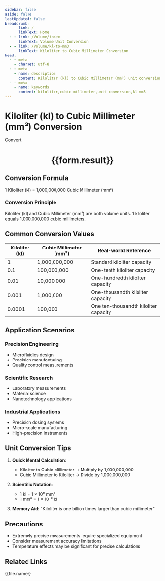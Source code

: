 ```yaml
---
sidebar: false
aside: false
lastUpdated: false
breadcrumb:
  - - link: /
      linkText: Home
  - - link: /Volume/index
      linkText: Volume Unit Conversion
  - - link: /Volume/kl-to-mm3
      linkText: Kiloliter to Cubic Millimeter Conversion
head:
  - - meta
    - charset: utf-8
  - - meta
    - name: description
      content: Kiloliter (kl) to Cubic Millimeter (mm³) unit conversion tool. 1 kiloliter equals 1,000,000,000 cubic millimeters.
  - - meta
    - name: keywords
      content: kiloliter,cubic millimeter,unit conversion,kl,mm3
---
```


# Kiloliter (kl) to Cubic Millimeter (mm³) Conversion

<script setup>
import { onMounted, reactive, inject ,ref  } from 'vue'
import { NButton,NForm ,NFormItem,NInput,NInputNumber,NSelect,NCard,useMessage ,NGrid ,NGi } from 'naive-ui'
import { defineClientComponent } from 'vitepress'
import { Volume } from '../files';

const convert = inject('convert')
const formRef = ref(null);
const rules = {
  number:{
    required: true,
    type: 'number',
    trigger: "blur"
  }
}
const form = reactive({
  number:null,
  result:'',
  title:'Kiloliter (kl) to Cubic Millimeter (mm³) Conversion'
})

const convertHandler = (e) => {
  e.preventDefault();
  formRef.value?.validate((errors)=>{
    if (!errors) {
      form.result = `${form.number} kl = ${convert(form.number).from('kl').to('mm3')} mm³`
    }
  })
}
</script>

<n-form size="large" :model="form" ref='formRef' :rules="rules">
  <n-form-item label="Value" path="number">
    <n-input-number size="large" style="width:100%" :min="0" v-model:value="form.number" placeholder="Enter kiloliter value" />
  </n-form-item>
  <n-form-item>
    <n-button type="info" style="width:100%" @click="convertHandler">Convert</n-button>
  </n-form-item>
</n-form>
<n-card embedded :bordered="false" hoverable>
  <div style="text-align:center">
    <h1>{{form.result}}</h1>
  </div>
</n-card>

## Conversion Formula
1 Kiloliter (kl) = 1,000,000,000 Cubic Millimeter (mm³)

### Conversion Principle
Kiloliter (kl) and Cubic Millimeter (mm³) are both volume units. 1 kiloliter equals 1,000,000,000 cubic millimeters.

## Common Conversion Values
| Kiloliter (kl) | Cubic Millimeter (mm³) | Real-world Reference                 |
|-----------------|------------------------|--------------------------------------|
| 1               | 1,000,000,000          | Standard kiloliter capacity          |
| 0.1             | 100,000,000            | One-tenth kiloliter capacity         |
| 0.01            | 10,000,000             | One-hundredth kiloliter capacity     |
| 0.001           | 1,000,000              | One-thousandth kiloliter capacity    |
| 0.0001          | 100,000                | One ten-thousandth kiloliter capacity|

## Application Scenarios
### Precision Engineering
- Microfluidics design
- Precision manufacturing
- Quality control measurements

### Scientific Research
- Laboratory measurements
- Material science
- Nanotechnology applications

### Industrial Applications
- Precision dosing systems
- Micro-scale manufacturing
- High-precision instruments

## Unit Conversion Tips
1. **Quick Mental Calculation**:
   - Kiloliter to Cubic Millimeter → Multiply by 1,000,000,000
   - Cubic Millimeter to Kiloliter → Divide by 1,000,000,000

2. **Scientific Notation**:
   - 1 kl = 1 × 10⁹ mm³
   - 1 mm³ = 1 × 10⁻⁹ kl

3. **Memory Aid**:
   "Kiloliter is one billion times larger than cubic millimeter"

## Precautions
- Extremely precise measurements require specialized equipment
- Consider measurement accuracy limitations
- Temperature effects may be significant for precise calculations

## Related Links
<n-grid x-gap="12" :cols="2">
  <n-gi v-for="(file, index) in Volume" :key="index">
    <n-button
      text
      tag="a"
      :href="file.path"
      type="info"
    >
      {{file.name}}
    </n-button>
  </n-gi>
</n-grid>